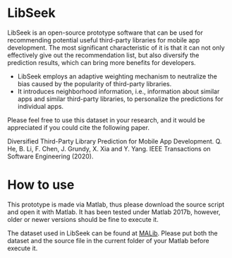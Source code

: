 # LibSeek

LibSeek is an open-source prototype software that can be used for recommending potential useful third-party libraries for mobile app development. The most significant characteristic of it is that it can not only effectively give out the recommendation list, but also diversify the prediction results, which can bring more benefits for developers.

- LibSeek employs an adaptive weighting mechanism to neutralize the bias caused by the popularity of third-party libraries. 
- It introduces neighborhood information, i.e., information about similar apps and similar third-party libraries, to personalize the predictions for individual apps.

Please feel free to use this dataset in your research, and it would be appreciated if you could cite the following paper.

Diversified Third-Party Library Prediction for Mobile App Development. Q. He, B. Li, F. Chen, J. Grundy, X. Xia and Y. Yang. IEEE Transactions on Software Engineering (2020).

# How to use

This prototype is made via Matlab, thus please download the source script and open it with Matlab. It has been tested under Matlab 2017b, however, older or newer versions should be fine to execute it.

The dataset used in LibSeek can be found at [MALib](https://github.com/malibdata/MALib-Dataset). Please put both the dataset and the source file in the current folder of your Matlab before execute it.
